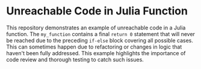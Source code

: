 # Unreachable Code in Julia Function
This repository demonstrates an example of unreachable code in a Julia function.  The `my_function` contains a final `return 0` statement that will never be reached due to the preceding `if-else` block covering all possible cases. This can sometimes happen due to refactoring or changes in logic that haven't been fully addressed.  This example highlights the importance of code review and thorough testing to catch such issues.